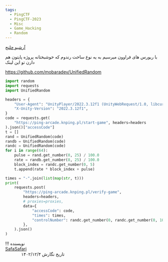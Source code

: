 ```yaml
---
tags:
  - PingCTF
  - PingCTF-2023
  - Misc
  - Game_Hacking
  - Random
---
```


[آرشیو چلنج](https://github.com/sajjadium/ctf-archives/tree/main/ctfs/pingCTF/2023/misc/ping_arcade)

با ریورس های فراوون میرسیم به یه نوع ساخت رندوم که خوشبختانه پروژه پایتون هم دارن
تو این لینک

https://github.com/mobaradev/UnifiedRandom

```python linenums="1"
import random
import requests
import UnifiedRandom

headers = {
    "User-Agent": "UnityPlayer/2022.3.12f1 (UnityWebRequest/1.0, libcurl/8.1.1-DEV)",
    "X-Unity-Version": "2022.3.12f1",
}
code = requests.get(
    "https://ping-arcade.knping.pl/start-game", headers=headers
).json()["accessCode"]
t = []
rand = UnifiedRandom(code)
randb = UnifiedRandom(code)
randc = UnifiedRandom(code)
for i in range(64):
    pulse = rand.get_number(0, 25) / 100.0
    rate = randb.get_number(8, 25) / 100.0
    block_index = randc.get_number(0, 5)
    t.append(rate * block_index + pulse)

times = "-".join(list(map(str, t)))
print(
    requests.post(
        "https://ping-arcade.knping.pl/verify-game",
        headers=headers,
        # proxies=proxies,
        data={
            "accessCode": code,
            "times": times,
            "controlNumber": randc.get_number(0, randc.get_number(0, 10000)) * 1.25 * 64,
        },
    ).json()
)
```

!!! نویسنده
    [SafaSafari](https://twitter.com/SafaSafari3)$~~~~~~~~~~~~~~~~~~~~~~~~~~~~~~~~~~~~~~~~~~~~~~~~~~~~~~~~~~~~~~~~~~~~~~~~~~~~~~~~~~~~~~~~~~~~~~~~~~~~~~~~~~~~~~~~~~~~~~~~~~~$تاریخ نگارش ۱۴۰۲/۱۲/۴